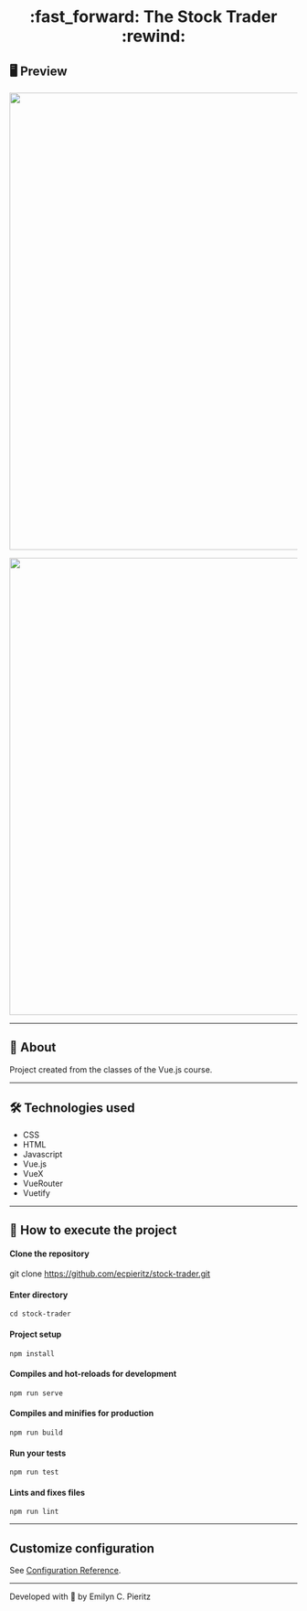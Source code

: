 <h1 align = "center"> :fast_forward: The Stock Trader :rewind: </h1>

## 🖥 Preview
<p align = "center">
   <img src = "https://github.com/ecpieritz/s" width = "800">
</p>
<p align = "center">
   <img src = "https://github.com/ecpieritz/s" width = "800">
</p>

---

## 📖 About
<p>Project created from the classes of the Vue.js course.</p>

---

## 🛠 Technologies used
- CSS
- HTML
- Javascript
- Vue.js
- VueX
- VueRouter
- Vuetify

---


## 🚀 How to execute the project
#### Clone the repository
git clone https://github.com/ecpieritz/stock-trader.git

#### Enter directory
`cd stock-trader`

#### Project setup
`npm install`

#### Compiles and hot-reloads for development
`npm run serve`

#### Compiles and minifies for production
`npm run build`

#### Run your tests
`npm run test`

#### Lints and fixes files
`npm run lint`

---
## Customize configuration
See [Configuration Reference](https://cli.vuejs.org/config/).

---
Developed with 💙 by Emilyn C. Pieritz
